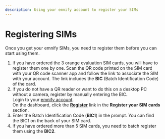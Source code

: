 ```yaml
---
description: Using your emnify account to register your SIMs
---
```

# Registering SIMs

Once you get your emnify SIMs, you need to register them before you can start using them.

1. If you have ordered the 3 orange evaluation SIM cards, you will have to register them one by one.
Scan the QR code printed on the SIM card with your QR code scanner app and follow the link to associate the SIM with your account.
The link includes the **BIC** (Batch Identification Code) of the card.
1. If you do not have a QR reader or want to do this on a desktop PC without a camera, register by manually entering the BIC.  
Login to your [emnify account](https://portal.emnify.com).  
On the dashboard, click the [**Register**](https://portal.emnify.com/sim-registration/single) link in the **Register your SIM cards** section.
1. Enter the Batch Identification Code (**BIC**1) in the prompt. You can find the BIC1 on the back of your SIM card.
1. If you have ordered more than 5 SIM cards, you need to batch register them using the **BIC2**.
